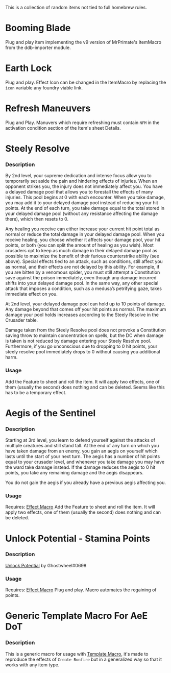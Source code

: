 
This is a collection of random items not tied to full homebrew rules.

# Booming Blade

Plug and play item implementing the v9 version of MrPrimate's ItemMacro from the ddb-importer module. 

# Earth Lock

Plug and play. Effect Icon can be changed in the ItemMacro by replacing the `icon` variable any foundry viable link.

# Refresh Maneuvers 

Plug and Play. Manuvers which require refreshing must contain `NFM` in the activation condition section of the Item's sheet Details. 

# Steely Resolve

### Description
By 2nd level, your supreme dedication and intense focus allow you to temporarily set aside the pain and hindering effects of injuries. When an opponent strikes you, the injury does not immediately affect you. You have a delayed damage pool that allows you to forestall the effects of many injuries. This pool begins at 0 with each encounter. When you take damage, you may add it to your delayed damage pool instead of reducing your hit points. At the end of each turn, you take damage equal to the total stored in your delayed damage pool (without any resistance affecting the damage there), which then resets to 0.

Any healing you receive can either increase your current hit point total as normal or reduce the total damage in your delayed damage pool. When you receive healing, you choose whether it affects your damage pool, your hit points, or both (you can split the amount of healing as you wish). Most crusaders opt to keep as much damage in their delayed damage pool as possible to maximize the benefit of their furious counterstrike ability (see above).
Special effects tied to an attack, such as conditions, still affect you as normal, and their effects are not delayed by this ability. For example, if you are bitten by a venomous spider, you must still attempt a Constitution save against the poison immediately, even though any damage incurred shifts into your delayed damage pool. In the same way, any other special attack that imposes a condition, such as a medusa’s petrifying gaze, takes immediate effect on you.

At 2nd level, your delayed damage pool can hold up to 10 points of damage. Any damage beyond that comes off your hit points as normal. The maximum damage your pool holds increases according to the Steely Resolve in the Crusader table.

Damage taken from the Steely Resolve pool does not provoke a Constitution saving throw to maintain concentration on spells, but the DC when damage is taken is not reduced by damage entering your Steely Resolve pool. Furthermore, if you go unconscious due to dropping to 0 hit points, your steely resolve pool immediately drops to 0 without causing you additional harm.

### Usage 
Add the Feature to sheet and roll the item. It will apply two effects, one of them (usually the second) does nothing and can be deleted. Seems like this has to be a temporary effect.

# Aegis of the Sentinel

### Description 
Starting at 3rd level, you learn to defend yourself against the attacks of multiple creatures and still stand tall. At the end of any turn on which you have taken damage from an enemy, you gain an aegis on yourself which lasts until the start of your next turn. The aegis has a number of hit points equal to your crusader level, and whenever you take damage you may have the ward take damage instead. If the damage reduces the aegis to 0 hit points, you take any remaining damage and the aegis disappears.

You do not gain the aegis if you already have a previous aegis affecting you.

### Usage 
Requires: [Effect Macro](https://foundryvtt.com/packages/effectmacro)
Add the Feature to sheet and roll the item. It will apply two effects, one of them (usually the second) does nothing and can be deleted.

# Unlock Potential - Stamina Points

### Description
[Unlock Potential](https://docs.google.com/document/d/1p-sIcCQ0hEMJswoJmB-951A5Rryx2q9zYUoksOBLeSw/edit) by Ghostwheel#0698

### Usage
Requires: [Effect Macro](https://foundryvtt.com/packages/effectmacro)
Plug and play. Macro automates the regaining of points.

# Generic Template Macro For AeE DoT

### Description
This is a generic macro for usage with [Template Macro](https://foundryvtt.com/packages/templatemacro), it's made to reproduce the effects of `Create Bonfire` but in a generalized way so that it works with any item type.

